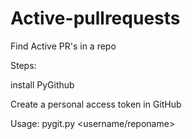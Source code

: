 # Active-pullrequests
Find Active PR's in a repo

Steps:

install PyGithub

Create a personal access token in GitHub

Usage: pygit.py <XYZ> <username/reponame>


